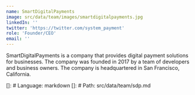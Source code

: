 ```yaml
---
name: SmartDigitalPayments
image: src/data/team/images/smartdigitalpayments.jpg
linkedIn: ''
twitter: 'https://twitter.com/system_payment'
role: 'Founder/CEO'
email: ''
---
```


SmartDigitalPayments is a company that provides digital payment solutions for businesses. The company was founded in 2017 by a team of developers and business owners. The company is headquartered in San Francisco, California.

[]: # Language: markdown
[]: # Path: src/data/team/sdp.md
